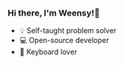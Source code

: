 ### Hi there, I'm Weensy!👋
- 💡 Self-taught problem solver
- 💻 Open-source developer
- 💜 Keyboard lover
